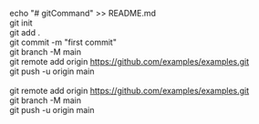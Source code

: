 echo "# gitCommand" >> README.md
<br>
git init
<br>
git add .
<br>
git commit -m "first commit"
<br>
git branch -M main
<br>
git remote add origin https://github.com/examples/examples.git
<br>
git push -u origin main
<br>
<br>
git remote add origin https://github.com/examples/examples.git
<br>
git branch -M main
<br>
git push -u origin main
